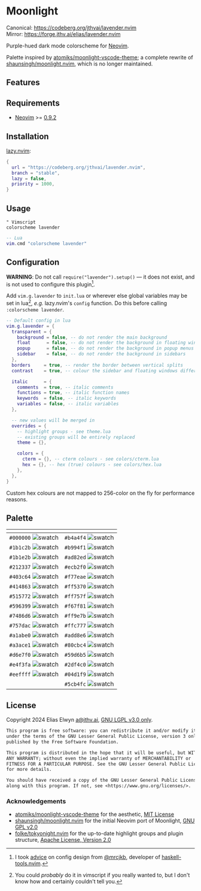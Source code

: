 <!-- SPDX-License-Identifier: LGPL-3.0-only -->
# Moonlight

Canonical: <https://codeberg.org/jthvai/lavender.nvim><br />
Mirror: <https://forge.jthv.ai/elias/lavender.nvim>

Purple-hued dark mode colorscheme for [Neovim](https://neovim.io/).

Palette inspired by [atomiks/moonlight-vscode-theme](https://github.com/atomiks/moonlight-vscode-theme); a complete
rewrite of [shaunsingh/moonlight.nvim](https://github.com/shaunsingh/moonlight.nvim), which is no longer maintained.

## Features

<!-- TODO: -->

## Requirements

- [Neovim](https://neovim.io/) >= [0.9.2](https://github.com/neovim/neovim/releases/tag/v0.9.2)

## Installation

[lazy.nvim](https://github.com/folke/lazy.nvim):

```lua
{
  url = "https://codeberg.org/jthvai/lavender.nvim",
  branch = "stable",
  lazy = false,
  priority = 1000,
}
```

## Usage

```vim
" Vimscript
colorscheme lavender
```

```lua
-- Lua
vim.cmd "colorscheme lavender"
```

## Configuration

**WARNING**: Do not call `require("lavender").setup()` — it does not exist, and is not used to configure this
plugin[^1].

Add `vim.g.lavender` to `init.lua` or wherever else global variables may be set in lua[^2], _e.g._ lazy.nvim's `config`
function. Do this before calling `:colorscheme lavender`.

```lua
-- Default config in lua
vim.g.lavender = {
  transparent = {
    background = false, -- do not render the main background
    float      = false, -- do not render the background in floating windows
    popup      = false, -- do not render the background in popup menus
    sidebar    = false, -- do not render the background in sidebars
  },
  borders     = true, -- render the border between vertical splits
  contrast    = true, -- colour the sidebar and floating windows differently to the main background

  italic      = {
    comments  = true, -- italic comments
    functions = true, -- italic function names
    keywords  = false, -- italic keywords
    variables = false, -- italic variables
  },

  -- new values will be merged in
  overrides = {
    -- highlight groups - see theme.lua
    -- existing groups will be entirely replaced
    theme = {},

    colors = {
      cterm = {}, -- cterm colours - see colors/cterm.lua
      hex = {}, -- hex (true) colours - see colors/hex.lua
    },
  },
}
```

Custom hex colours are not mapped to 256-color on the fly for performance reasons.

[^1]: I took [advice](https://mrcjkb.dev/posts/2023-08-22-setup.html) on config design from
      [@mrcjkb](https://github.com/mrcjkb), developer of
      [haskell-tools.nvim](https://github.com/mrcjkb/haskell-tools.nvim).
[^2]: You could _probably_ do it in vimscript if you really wanted to, but I don't know how and certainly couldn't tell
      you.

## Palette

| <!-- -->                                                  | <!-- -->                                                  |
| ---                                                       | ---                                                       |
| `#000000` ![swatch](https://placehold.co/1/000000/000000) | `#b4a4f4` ![swatch](https://placehold.co/1/b4a4f4/b4a4f4) |
| `#1b1c2b` ![swatch](https://placehold.co/1/1b1c2b/1b1c2b) | `#b994f1` ![swatch](https://placehold.co/1/b994f1/b994f1) |
| `#1b1e2b` ![swatch](https://placehold.co/1/1b1e2b/1b1e2b) | `#ad82ed` ![swatch](https://placehold.co/1/ad82ed/ad82ed) |
| `#212337` ![swatch](https://placehold.co/1/212337/212337) | `#ecb2f0` ![swatch](https://placehold.co/1/ecb2f0/ecb2f0) |
| `#403c64` ![swatch](https://placehold.co/1/403c64/403c64) | `#f77eae` ![swatch](https://placehold.co/1/f77eae/f77eae) |
| `#414863` ![swatch](https://placehold.co/1/414863/414863) | `#ff5370` ![swatch](https://placehold.co/1/ff5370/ff5370) |
| `#515772` ![swatch](https://placehold.co/1/515772/515772) | `#ff757f` ![swatch](https://placehold.co/1/ff757f/ff757f) |
| `#596399` ![swatch](https://placehold.co/1/596399/596399) | `#f67f81` ![swatch](https://placehold.co/1/f67f81/f67f81) |
| `#7486d6` ![swatch](https://placehold.co/1/7486d6/7486d6) | `#ff9e7b` ![swatch](https://placehold.co/1/ff9e7b/ff9e7b) |
| `#757dac` ![swatch](https://placehold.co/1/757dac/757dac) | `#ffc777` ![swatch](https://placehold.co/1/ffc777/ffc777) |
| `#a1abe0` ![swatch](https://placehold.co/1/a1abe0/a1abe0) | `#add8e6` ![swatch](https://placehold.co/1/add8e6/add8e6) |
| `#a3ace1` ![swatch](https://placehold.co/1/a3ace1/a3ace1) | `#80cbc4` ![swatch](https://placehold.co/1/80cbc4/80cbc4) |
| `#d6e7f0` ![swatch](https://placehold.co/1/d6e7f0/d6e7f0) | `#59d6b5` ![swatch](https://placehold.co/1/59d6b5/59d6b5) |
| `#e4f3fa` ![swatch](https://placehold.co/1/e4f3fa/e4f3fa) | `#2df4c0` ![swatch](https://placehold.co/1/2df4c0/2df4c0) |
| `#eeffff` ![swatch](https://placehold.co/1/eeffff/eeffff) | `#04d1f9` ![swatch](https://placehold.co/1/04d1f9/04d1f9) |
|                                                           | `#5cb4fc` ![swatch](https://placehold.co/1/5cb4fc/5cb4fc) |

## License

Copyright 2024 Elias Elwyn <a@jthv.ai>, [GNU LGPL v3.0 only](./LICENSE).

```txt
This program is free software: you can redistribute it and/or modify it
under the terms of the GNU Lesser General Public License, version 3 only, as
published by the Free Software Foundation.

This program is distributed in the hope that it will be useful, but WITHOUT
ANY WARRANTY; without even the implied warranty of MERCHANTABILITY or
FITNESS FOR A PARTICULAR PURPOSE. See the GNU Lesser General Public License
for more details.

You should have received a copy of the GNU Lesser General Public License
along with this program. If not, see <https://www.gnu.org/licenses/>.
```

### Acknowledgements

- [atomiks/moonlight-vscode-theme](https://github.com/atomiks/moonlight-vscode-theme) for the aesthetic,
  [MIT License](https://github.com/atomiks/moonlight-vscode-theme/blob/master/LICENSE)
- [shaunsingh/moonlight.nvim](https://github.com/shaunsingh/moonlight.nvim) for the initial Neovim port of Moonlight,
  [GNU GPL v2.0](https://github.com/shaunsingh/moonlight.nvim/blob/pure-lua/LICENSE)
- [folke/tokyonight.nvim](https://github.com/folke/tokyonight.nvim) for the up-to-date highlight groups and plugin
  structure, [Apache License, Version 2.0](https://github.com/folke/tokyonight.nvim/blob/main/LICENSE)
